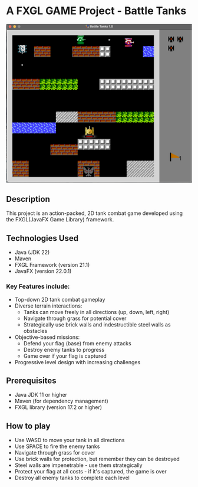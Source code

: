 # A FXGL GAME Project - Battle Tanks

![Battle Tanks Screenshot](src/main/resources/screenshots/BattleTanks.png)

## Description
This project is an action-packed, 2D tank combat game developed using the FXGL(JavaFX Game Library) framework.

## Technologies Used
- Java (JDK 22)
- Maven
- FXGL Framework (version 21.1)
- JavaFX (version 22.0.1)

### Key Features include:

- Top-down 2D tank combat gameplay
- Diverse terrain interactions:
    - Tanks can move freely in all directions (up, down, left, right)
    - Navigate through grass for potential cover
    - Strategically use brick walls and indestructible steel walls as obstacles
- Objective-based missions:
    - Defend your flag (base) from enemy attacks
    - Destroy enemy tanks to progress
    - Game over if your flag is captured
- Progressive level design with increasing challenges

## Prerequisites
- Java JDK 11 or higher
- Maven (for dependency management)
- FXGL library (version 17.2 or higher)  

## How to play
- Use WASD to move your tank in all directions
- Use SPACE to fire the enemy tanks
- Navigate through grass for cover
- Use brick walls for protection, but remember they can be destroyed
- Steel walls are impenetrable - use them strategically
- Protect your flag at all costs - if it's captured, the game is over
- Destroy all enemy tanks to complete each level

